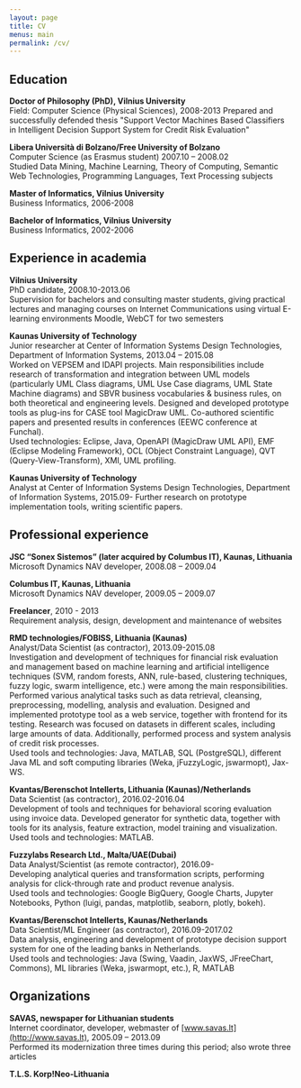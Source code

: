```yaml
---
layout: page
title: CV
menus: main
permalink: /cv/
---
```


## Education
**Doctor of Philosophy (PhD), Vilnius University**  
Field: Computer Science (Physical Sciences), 2008-2013
Prepared and successfully defended thesis "Support Vector Machines Based Classifiers in Intelligent Decision Support System for Credit Risk Evaluation"  

**Libera Università di Bolzano/Free University of Bolzano**  
Computer Science (as Erasmus student)	2007.10 – 2008.02  
Studied Data Mining, Machine Learning, Theory of Computing, Semantic Web Technologies, Programming Languages, Text Processing subjects

**Master of Informatics, Vilnius University**  
Business Informatics, 2006-2008

**Bachelor of Informatics, Vilnius University**  
Business Informatics, 2002-2006

## Experience in academia
**Vilnius University**  
PhD candidate, 2008.10-2013.06  
Supervision for bachelors and consulting master students, giving practical lectures and managing courses on Internet Communications using virtual E-learning environments Moodle, WebCT for two semesters

**Kaunas University of Technology**  
Junior researcher at Center of Information Systems Design Technologies, Department of Information Systems, 2013.04 – 2015.08  
Worked on VEPSEM and IDAPI projects. Main responsibilities include research of transformation and integration between UML models 
(particularly UML Class diagrams, UML Use Case diagrams, UML State Machine diagrams) and SBVR business vocabularies & business rules, on both theoretical 
and engineering levels. Designed and developed prototype tools as plug-ins for CASE tool MagicDraw UML. 
Co-authored scientific papers and presented results in conferences (EEWC conference at Funchal).  
Used technologies: Eclipse, Java, OpenAPI (MagicDraw UML API), EMF (Eclipse Modeling Framework), OCL (Object Constraint Language), QVT (Query-View-Transform), XMI, UML profiling.

**Kaunas University of Technology**  
Analyst at Center of Information Systems Design Technologies, Department of Information Systems, 2015.09- 
Further research on prototype implementation tools, writing scientific papers.

## Professional experience

**JSC “Sonex Sistemos” (later acquired by Columbus IT), Kaunas, Lithuania**  
Microsoft Dynamics NAV developer, 2008.08 – 2009.04

**Columbus IT, Kaunas, Lithuania**  
Microsoft Dynamics NAV developer, 2009.05 – 2009.07  

**Freelancer**, 2010 - 2013  
Requirement analysis, design, development and maintenance of websites

**RMD technologies/FOBISS, Lithuania (Kaunas)**  
Analyst/Data Scientist (as contractor), 2013.09-2015.08  
Investigation and development of techniques for financial risk evaluation and management based on machine learning and artificial intelligence techniques 
(SVM, random forests, ANN, rule-based, clustering techniques, fuzzy logic, swarm intelligence, etc.) were among the main responsibilities. 
Performed various analytical tasks such as data retrieval, cleansing, preprocessing, modelling, analysis and evaluation. 
Designed and implemented prototype tool as a web service, together with frontend for its testing. Research was focused on datasets in different scales, 
including large amounts of data. Additionally, performed process and system analysis of credit risk processes.  
Used tools and technologies: Java, MATLAB, SQL (PostgreSQL), different Java ML and soft computing libraries (Weka, jFuzzyLogic, jswarmopt), Jax-WS.

**Kvantas/Berenschot Intellerts, Lithuania (Kaunas)/Netherlands**  
Data Scientist (as contractor), 2016.02-2016.04  
Development of tools and techniques for behavioral scoring evaluation using invoice data. Developed generator for synthetic data, together with tools for its analysis, 
feature extraction, model training and visualization.   
Used tools and technologies: MATLAB.

**Fuzzylabs Research Ltd., Malta/UAE(Dubai)**  
Data Analyst/Scientist (as remote contractor), 2016.09-  
Developing analytical queries and transformation scripts, performing analysis for click-through rate and product revenue analysis.   
Used tools and technologies: Google BigQuery, Google Charts, Jupyter Notebooks, Python (luigi, pandas, matplotlib, seaborn, plotly, bokeh).

**Kvantas/Berenschot Intellerts, Kaunas/Netherlands**  
Data Scientist/ML Engineer (as contractor), 2016.09-2017.02   
Data analysis, engineering and development of prototype decision support system for one of the leading banks in Netherlands.  
Used tools and technologies: Java (Swing, Vaadin, JaxWS, JFreeChart, Commons), ML libraries (Weka, jswarmopt, etc.), R, MATLAB

## Organizations
**SAVAS, newspaper for Lithuanian students**  
Internet coordinator, developer, webmaster of [www.savas.lt](http://www.savas.lt), 2005.09 – 2013.09  
Performed its modernization three times during this period; also wrote three articles

**T.L.S. Korp!Neo-Lithuania**
